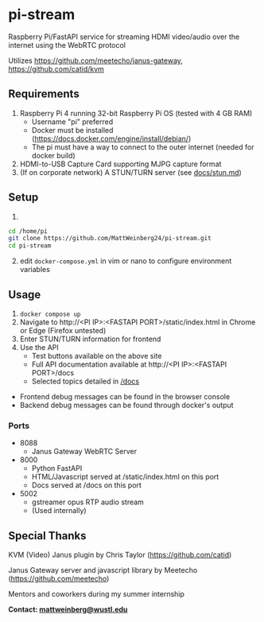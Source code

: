 # pi-stream
Raspberry Pi/FastAPI service for streaming HDMI video/audio over the internet using the WebRTC protocol

Utilizes https://github.com/meetecho/janus-gateway, https://github.com/catid/kvm

## Requirements
1. Raspberry Pi 4 running 32-bit Raspberry Pi OS (tested with 4 GB RAM)
    * Username "pi" preferred
    * Docker must be installed (https://docs.docker.com/engine/install/debian/)
    * The pi must have a way to connect to the outer internet (needed for docker build)
2. HDMI-to-USB Capture Card supporting MJPG capture format
3. (If on corporate network) A STUN/TURN server (see [docs/stun.md](docs/stun.md))

## Setup
1. 
```bash
cd /home/pi
git clone https://github.com/MattWeinberg24/pi-stream.git
cd pi-stream
```
2. edit `docker-compose.yml` in vim or nano to configure environment variables

## Usage
1. `docker compose up`
2. Navigate to http://\<PI IP\>:\<FASTAPI PORT\>/static/index.html in Chrome or Edge (Firefox untested)
3. Enter STUN/TURN information for frontend
4. Use the API
    * Test buttons available on the above site
    * Full API documentation available at http://\<PI IP\>:\<FASTAPI PORT\>/docs
    * Selected topics detailed in [/docs](/docs)

* Frontend debug messages can be found in the browser console
* Backend debug messages can be found through docker's output

### Ports
* 8088
  * Janus Gateway WebRTC Server
* 8000
  * Python FastAPI
  * HTML/Javascript served at /static/index.html on this port
  * Docs served at /docs on this port
* 5002
  * gstreamer opus RTP audio stream
  * (Used internally)

## Special Thanks

KVM (Video) Janus plugin by Chris Taylor (https://github.com/catid)

Janus Gateway server and javascript library by Meetecho (https://github.com/meetecho)

Mentors and coworkers during my summer internship

**Contact: mattweinberg@wustl.edu**
